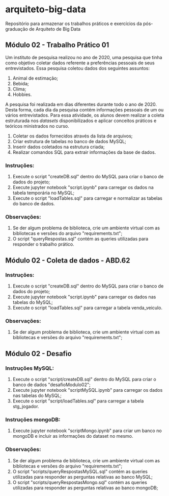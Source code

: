 # arquiteto-big-data
Repositório para armazenar os trabalhos práticos e exercícios da pós-graduação de Arquiteto de Big Data

## Módulo 02 - Trabalho Prático 01
Um instituto de pesquisa realizou no ano de 2020, uma pesquisa que tinha como objetivo coletar dados referente a preferências pessoais de seus entrevistados. Essa pesquisa coletou dados dos seguintes assuntos:
1. Animal de estimação;
2. Bebida;
3. Clima;
4. Hobbies.

A pesquisa foi realizada em dias diferentes durante todo o ano de 2020. Desta forma, cada dia da pesquisa contém informações pessoais de um ou vários entrevistados.
Para essa atividade, os alunos devem realizar a coleta estruturada nos *datasets* disponibilizados e aplicar conceitos práticos e teóricos ministrados no curso.
1. Coletar os dados fornecidos através da lista de arquivos;
2. Criar estrutura de tabelas no banco de dados MySQL;
3. Inserir dados coletados na estrutura criada;
4. Realizar comandos SQL para extrair informações da base de dados.

### Instruções:
1. Execute o script "createDB.sql" dentro do MySQL para criar o banco de dados do projeto;
2. Execute jupyter notebook "script.ipynb" para carregar os dados na tabela temporária no MySQL;
3. Execute o script "loadTables.sql" para carregar e normalizar as tabelas do banco de dados.

### Observações:
1. Se der algum problema de biblioteca, crie um ambiente virtual com as bibliotecas e versões do arquivo "requirements.txt";
2. O script "queryRespostas.sql" contém as queries utilizadas para responder o trabalho prático.

## Módulo 02 - Coleta de dados - ABD.62

### Instruções:
1. Execute o script "createDB.sql" dentro do MySQL para criar o banco de dados do projeto;
2. Execute jupyter notebook "script.ipynb" para carregar os dados nas tabelas do MySQL;
3. Execute o script "loadTables.sql" para carregar a tabela venda_veiculo.

### Observações:
1. Se der algum problema de biblioteca, crie um ambiente virtual com as bibliotecas e versões do arquivo "requirements.txt";

## Módulo 02 - Desafio

### Instruções MySQL:
1. Execute o script "script/createDB.sql" dentro do MySQL para criar o banco de dados "desafioModulo02";
2. Execute jupyter notebook "scriptMySQL.ipynb" para carregar os dados nas tabelas do MySQL;
3. Execute o script "script/loadTables.sql" para carregar a tabela stg_jogador.

### Instruções mongoDB:
1. Execute jupyter notebook "scriptMongo.ipynb" para criar um banco no mongoDB e incluir as informações do dataset no mesmo.

### Observações:
1. Se der algum problema de biblioteca, crie um ambiente virtual com as bibliotecas e versões do arquivo "requirements.txt";
2. O script "scripts/queryRespostasMySQL.sql" contém as queries utilizadas para responder as perguntas relativas ao banco MySQL;
3. O script "scripts/queryRespostasMongo.sql" contém as queries utilizadas para responder as perguntas relativas ao banco mongoDB;
